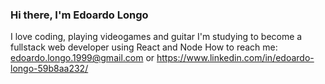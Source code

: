 ### Hi there, I'm Edoardo Longo

I love coding, playing videogames and guitar
I'm studying to become a fullstack web developer using React and Node
How to reach me: edoardo.longo.1999@gmail.com or https://www.linkedin.com/in/edoardo-longo-59b8aa232/

<!--
**Edoardo-Longo/Edoardo-Longo** is a ✨ _special_ ✨ repository because its `README.md` (this file) appears on your GitHub profile.

Here are some ideas to get you started:

- 🔭 I’m currently working on ...
- 🌱 I’m currently learning ...
- 👯 I’m looking to collaborate on ...
- 🤔 I’m looking for help with ...
- 💬 Ask me about ...
- 📫 How to reach me: ...
- 😄 Pronouns: ...
- ⚡ Fun fact: ...
-->
